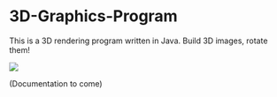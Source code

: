 # 3D-Graphics-Program
This is a 3D rendering program written in Java. Build 3D images, rotate them!

![](https://user-images.githubusercontent.com/39685002/53700393-799aac00-3db7-11e9-9e41-94344300290a.gif)

(Documentation to come)
